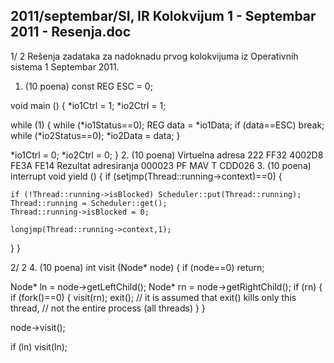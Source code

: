 2011/septembar/SI, IR Kolokvijum 1 - Septembar 2011 - Resenja.doc
--------------------------------------------------------------------------------


1/  2
Rešenja zadataka za nadoknadu prvog kolokvijuma
iz Operativnih sistema 1
Septembar 2011.
1. (10 poena)
const REG ESC = 0;

void main () {
  *io1Ctrl = 1;
  *io2Ctrl = 1;

  while (1) {
    while (*io1Status==0);
    REG data = *io1Data;
  if (data==ESC) break;
    while (*io2Status==0);
    *io2Data = data;
  }

  *io1Ctrl = 0;
  *io2Ctrl = 0;
}
2. (10 poena)
Virtuelna adresa 222 FF32 4002D8 FE3A FE14
Rezultat adresiranja 000023 PF MAV T CDD026
3. (10 poena)
interrupt void yield () {
  if (setjmp(Thread::running->context)==0) {

    if (!Thread::running->isBlocked) Scheduler::put(Thread::running);
    Thread::running = Scheduler::get();
    Thread::running->isBlocked = 0;

    longjmp(Thread::running->context,1);

  }
}

2/  2
4. (10 poena)
int visit (Node* node) {
  if (node==0) return;

  Node* ln = node->getLeftChild();
  Node* rn = node->getRightChild();
  if (rn) {
    if (fork()==0) {
      visit(rn);
      exit();
      // it is assumed that exit() kills only this thread,
      // not the entire process (all threads)
    }
  }

  node->visit();

  if (ln) visit(ln);
